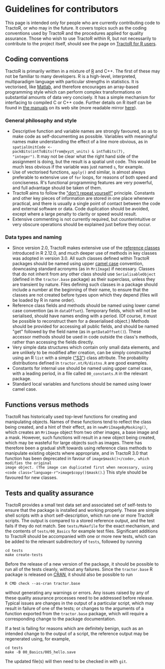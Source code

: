 # Guidelines for contributors

This page is intended only for people who are currently contributing code to TractoR, or who may in the future. It covers topics such as the coding conventions used by TractoR and the procedures applied for quality assurance. Those who wish to use TractoR within R, but not necessarily to contribute to the project itself, should see the page on [TractoR for R users](TractoR-for-R-users.html).

## Coding conventions

TractoR is primarily written in a mixture of [R](http://www.r-project.org) and C++. The first of these may not be familiar to many developers. R is a high-level, interpreted, multiparadigm language with particular strengths in statistics. It is vectorised, like [Matlab](http://www.mathworks.com), and therefore encourages an array-based programming style which can perform complex transformations on substantial amounts of data very concisely. It has a simple mechanism for interfacing to compiled C or C++ code. Further details on R itself can be found in [the manuals](http://cran.r-project.org/manuals.html) on its web site (more readable mirror [here](http://r-manuals.flakery.org)).

### General philosophy and style

- Descriptive function and variable names are strongly favoured, so as to make code as self-documenting as possible. Variables with meaningful names make understanding the effect of a line more obvious, as in <code class="language-r">spatialUnitCode <- packBits(intToBits(from@xyzt_units) & intToBits(7), "integer")</code>. It may not be clear what the right hand side of the assignment is doing, but the result is a spatial unit code. This would be much less obvious if the variable was just named `s`, for example.
- Use of vectorised functions, `apply()` and similar, is almost always preferable to extensive use of `for` loops, for reasons of both speed and conciseness. R's functional programming features are very powerful, and full advantage should be taken of them.
- TractoR aims to follow the ["don't repeat yourself"](http://en.wikipedia.org/wiki/Don%27t_Repeat_Yourself) principle. Constants and other key pieces of information are stored in one place whenever practical, and there is usually a single point of contact between the code and external software or data. Code duplication should be avoided, except where a large penalty to clarity or speed would result.
- Extensive commenting is not currently required, but counterintuitive or very obscure operations should be explained just before they occur.

### Data types and naming

- Since version 2.0, TractoR makes extensive use of the [reference classes](http://stat.ethz.ch/R-manual/R-devel/library/methods/html/refClass.html) introduced in R 2.12.0, and much deeper use of methods in key classes was adopted in version 3.0. All such classes defined within TractoR packages should be named using upper [camel case](http://en.wikipedia.org/wiki/CamelCase) convention, downcasing standard acronyms (as in `MriImage`) if necessary. Classes that do not inherit from any other class should use `SerialisableObject` (defined in the `tractor.base` package) as their superclass, unless they are transient by nature. Files defining such classes in a package should include a number at the beginning of their name, to ensure that the classes are not created before types upon which they depend (files will be loaded by R in name order).
- Reference class fields and methods should be named using lower camel case convention (as in `dataOffset`). Temporary fields, which will not be serialised, should have names ending with a period. (Of course, it must be possible to reconstruct them for a deserialised object.) Methods should be provided for accessing all public fields, and should be named "get" followed by the field name (as in `getDataOffset()`). These accessor methods should be used in code outside the class's methods, rather than accessing the fields directly.
- Very simple data structures which contain only small data elements, and are unlikely to be modified after creation, can be simply constructed using an R `list` with a simple (["S3"](https://github.com/hadley/devtools/wiki/S3)) class attribute. The probability distributions defined in `tractor.nt/R/distns.R` are good examples.
- Constants for internal use should be named using upper camel case, with a leading period, in a file called `00_constants.R` in the relevant package.
- Standard local variables and functions should be named using lower camel case.

## Functions versus methods

TractoR has historically used top-level functions for creating and manipulating objects. Names of these functions tend to reflect the class being created, and a hint of their effect, as in `newMriImageByMasking()`, which creates an `MriImage` object from two other images, a base image and a mask. However, such functions will result in a new object being created, which may be wasteful for large objects such as images. There has therefore been a gradual shift towards using reference class methods to manipulate existing objects where appropriate, and in TractoR 3.0 that function has been deprecated in favour of <code class="language-r">image$mask()</code>, which modifies the original image object. (The image can duplicated first when necessary, using <code class="language-r">image$copy()$mask()</code>.) This style should be favoured for new classes.

## Tests and quality assurance

TractoR provides a small test data set and associated set of self-tests to ensure that the package is installed and working properly. These are simple shell scripts with a short self-description, which run one or more TractoR scripts. The output is compared to a stored reference output, and the test fails if they do not match. See `tests/Makefile` for the exact mechanism, and the contents of `tests/00_Basics` for example test files. Significant additions to TractoR should be accompanied with one or more new tests, which can be added to the relevant subdirectory of `tests`, followed by running

    cd tests
    make create-tests

Before the release of a new version of the package, it should be possible to run all of the tests cleanly, without any failures. Since the `tractor.base` R package is released on [CRAN](http://cran.r-project.org), it should also be possible to run

    R CMD check --as-cran tractor.base

without generating any warnings or errors. Any issues raised by any of these quality assurance processes need to be addressed before release. Typical issues are changes in the output of a particular script, which may result in failure of one of the tests; or changes to the arguments of a function exported from the `tractor.base` package, which will require a corresponding change to the package documentation.

If a test is failing for reasons which are definitely benign, such as an intended change to the output of a script, the reference output may be regenerated using, for example,

    cd tests
    make -B 00_Basics/005_hello.save

The updated file(s) will then need to be checked in with `git`.
